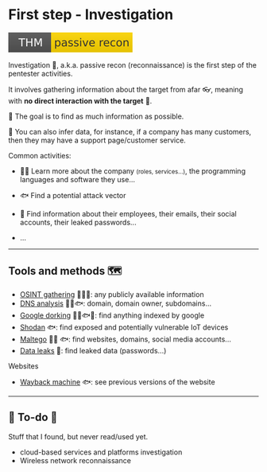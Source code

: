 # First step - Investigation

[![passiverecon](../../_badges/thm/passiverecon.svg)](https://tryhackme.com/room/passiverecon)

<div class="row row-cols-lg-2"><div>

Investigation 🔎, a.k.a. passive recon (reconnaissance) is the first step of the pentester activities.

It involves gathering information about the target from afar 👓️, meaning with **no direct interaction with the target** 👀.

🌱 The goal is to find as much information as possible.

🚿️ You can also infer data, for instance, if a company has many customers, then they may have a support page/customer service.

</div><div>

Common activities:

* 🧑‍💻 Learn more about the company <small>(roles, services...)</small>, the programming languages and software they use...

* 🐟 Find a potential attack vector

* 🧑 Find information about their employees, their emails, their social accounts, their leaked passwords...

* ...
</div></div>

<hr class="sep-both">

## Tools and methods 🗺️

<div class="row row-cols-md-2 mt-3"><div>

* [OSINT gathering](tools/osint.md) 🧑‍💻🧑: any publicly available information
* [DNS analysis](tools/dns.md) 🧑‍💻🐟: domain, domain owner, subdomains...
* [Google dorking](tools/dorking.md) 🧑‍💻🐟🧑: find anything indexed by google
* [Shodan](tools/shodan.md) 🐟: find exposed and potentially vulnerable IoT devices
* [Maltego](tools/maltego.md) 🧑‍💻 🐟: find websites, domains, social media accounts...
* [Data leaks](tools/data_leaks.md) 🧑: find leaked data (passwords...)
</div><div>

Websites

* [Wayback machine](tools/wayback.md) 🐟: see previous versions of the website
</div></div>

<hr class="sep-both">

## 👻 To-do 👻

Stuff that I found, but never read/used yet.

<div class="row row-cols-lg-2"><div>

* cloud-based services and platforms investigation
* Wireless network reconnaissance
</div><div>
</div></div>